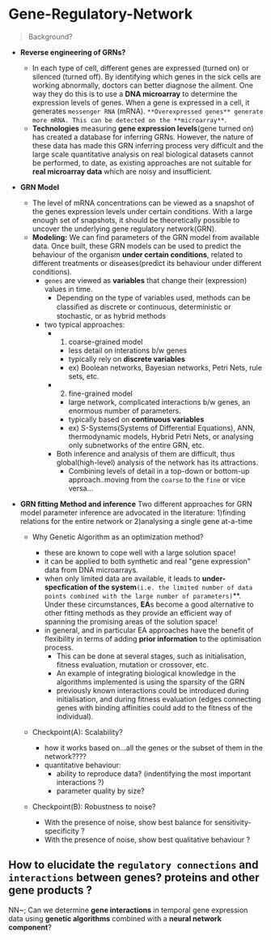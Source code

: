 # Gene-Regulatory-Network

> Background?
 - __Reverse engineering of GRNs?__ 
   - In each type of cell, different genes are expressed (turned on) or silenced (turned off). By identifying which genes in the sick cells are working abnormally, doctors can better diagnose the ailment. One way they do this is to use a **DNA microarray** to determine the expression levels of genes. When a gene is expressed in a cell, it generates `messenger RNA` (mRNA). `**Overexpressed genes** generate more mRNA. This can be detected on the **microarray**`.
   - **Technologies** measuring **gene expression levels**(gene turned on) has created a database for inferring GRNs. However, the nature of these data has made this GRN inferring process very difficult and the large scale quantitative analysis on real biological datasets cannot be performed, to date, as existing approaches are not suitable for **real microarray data** which are noisy and insufficient.

 - __GRN Model__
   - The level of mRNA concentrations can be viewed as a snapshot of the genes expression levels under certain conditions. With a large enough set of snapshots, it should be theoretically possible to uncover the underlying gene regulatory network(GRN). 
   - **Modeling:** We can find parameters of the GRN model from available data. Once built, these GRN models can be used to predict the behaviour of the organism **under certain conditions**, related to different treatments or diseases(predict its behaviour under different conditions).
     - `genes` are viewed as **variables** that change their (expression) values in time.
       - Depending on the type of variables used, methods can be classiﬁed as discrete or continuous, deterministic or stochastic, or as hybrid methods
     - two typical approaches:
       - 1) coarse-grained model
         - less detail on interations b/w genes
         - typically rely on **discrete variables**
         - ex) Boolean networks, Bayesian networks, Petri Nets, rule sets, etc.
       - 2) fine-grained model
         - large network, complicated interactions b/w genes, an enormous number of parameters. 
         - typically based on **continuous variables**
         - ex) S-Systems(Systems of Differential Equations), ANN, thermodynamic models, Hybrid Petri Nets, or analysing only subnetworks of the entire GRN, etc.
       - Both inference and analysis of them are difficult, thus global(high-level) analysis of the network has its attractions.
         - Combining levels of detail in a top-down or bottom-up approach..moving from the `coarse` to the `fine` or vice versa...

 - __GRN fitting Method and inference__ 
 Two different approaches for GRN model parameter inference are advocated in the literature: 1)finding relations for the entire network or 2)analysing a single gene at-a-time
   - Why Genetic Algorithm as an optimization method?
     - these are known to cope well with a large solution space!
     - it can be applied to both synthetic and real "gene expression" data from DNA microarrays.
     - when only limited data are available, it leads to **under-specfication of the system**`(i.e. the limited number of data points combined with the large number of parameters)`**. Under these circumstances, **EA**s become a good alternative to other fitting methods as they provide an efficient way of spanning the promising areas of the solution space!
     - in general, and in particular EA approaches have the benefit of flexibility in terms of adding **prior information** to the optimisation process.
       - This can be done at several stages, such as initialisation, fitness evaluation, mutation or crossover, etc.
       - An example of integrating biological knowledge in the algorithms implemented is using the sparsity of the GRN
       - previously known interactions could be introduced during initialisation, and during fitness evaluation (edges connecting genes with binding affinities could add to the fitness of the individual). 
   - Checkpoint(A): Scalability?
     - how it works based on...all the genes or the subset of them in the network????
     - quantitative behaviour:
       - ability to reproduce data? (indentifying the most important interactions ?)
       - parameter quality by size?
   
   - Checkpoint(B): Robustness to noise? 
     - With the presence of noise, show best balance for sensitivity-specificity ?
     - With the presence of noise, show best qualitative behaviour ?
  
  
  
  
## How to elucidate the `regulatory connections` and `interactions` between genes?  proteins and other gene products ?
NN~; Can we determine **gene interactions** in temporal gene expression data using **genetic algorithms** combined with a **neural network component**?


 





















































